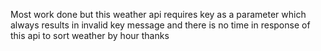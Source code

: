 Most work done but this weather api requires key as a parameter which always results in invalid key message and there is no time in response of this api to sort weather by hour thanks
